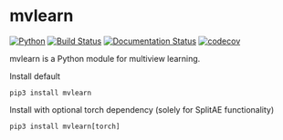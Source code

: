 # mvlearn

[![Python](https://img.shields.io/badge/python-3.7-blue.svg)]()
[![Build Status](https://travis-ci.com/NeuroDataDesign/mvlearn.svg?branch=master)](https://travis-ci.com/NeuroDataDesign/mvlearn)
[![Documentation Status](https://readthedocs.org/projects/mvlearn/badge/?version=latest)](https://mvlearn.readthedocs.io/en/latest/?badge=latest)
[![codecov](https://codecov.io/gh/NeuroDataDesign/mvlearn/branch/master/graph/badge.svg)](https://codecov.io/gh/NeuroDataDesign/mvlearn)


mvlearn is a Python module for multiview learning.

Install default
```shell
pip3 install mvlearn
```

Install with optional torch dependency (solely for SplitAE functionality)
```shell
pip3 install mvlearn[torch]
```
